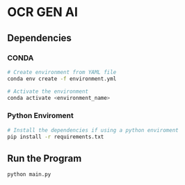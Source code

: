# OCR GEN AI

## Dependencies

### CONDA

```bash
# Create environment from YAML file
conda env create -f environment.yml

# Activate the environment
conda activate <environment_name>
```

### Python Enviroment

```bash
# Install the dependencies if using a python enviroment
pip install -r requirements.txt
```

## Run the Program

```bash
python main.py
```   
